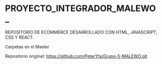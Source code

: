 # PROYECTO_INTEGRADOR_MALEWO_
REPOSITORIO DE ECOMMERCE DESARROLLADO CON HTML, JAVASCRIPT, CSS Y REACT. 

Carpetas en el Master 

Repositorio original: https://github.com/PeterYts/Grupo-5-MALEWO.git
